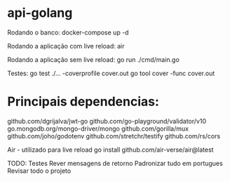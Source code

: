 # api-golang

Rodando o banco:
docker-compose up -d

Rodando a aplicação com live reload:
air

Rodando a aplicação sem live reload:
go run ./cmd/main.go

Testes:
go test ./... -coverprofile cover.out
go tool cover -func cover.out


# Principais dependencias:
 github.com/dgrijalva/jwt-go
 github.com/go-playground/validator/v10
 go.mongodb.org/mongo-driver/mongo
 github.com/gorilla/mux
 github.com/joho/godotenv
 github.com/stretchr/testify
 github.com/rs/cors


Air - utilizado para live reload
go install github.com/air-verse/air@latest

TODO:
Testes
Rever mensagens de retorno
Padronizar tudo em portugues
Revisar todo o projeto

